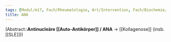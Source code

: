 ```yaml
---
tags: [Modul/m17, Fach/Rheumatologie, Art/Intervention, Fach/Biochemie/Antikörper]
title: ANA
---
```

(Abstract::**Antinucleäre [[Auto-Antikörper]] / ANA** → [[Kollagenose]] (insb. [[SLE]]))